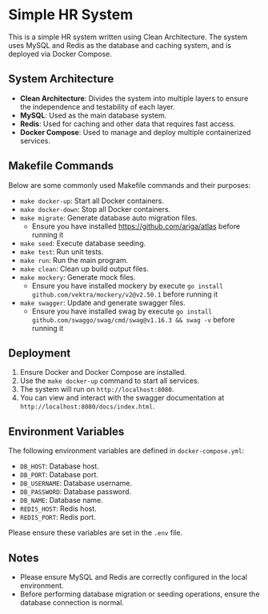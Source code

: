 # Simple HR System

This is a simple HR system written using Clean Architecture. The system uses MySQL and Redis as the database and caching system, and is deployed via Docker Compose.

## System Architecture

- **Clean Architecture**: Divides the system into multiple layers to ensure the independence and testability of each layer.
- **MySQL**: Used as the main database system.
- **Redis**: Used for caching and other data that requires fast access.
- **Docker Compose**: Used to manage and deploy multiple containerized services.

## Makefile Commands

Below are some commonly used Makefile commands and their purposes:

- `make docker-up`: Start all Docker containers.
- `make docker-down`: Stop all Docker containers.
- `make migrate`: Generate database auto migration files.
   - Ensure you have installed https://github.com/ariga/atlas before running it
- `make seed`: Execute database seeding.
- `make test`: Run unit tests.
- `make run`: Run the main program.
- `make clean`: Clean up build output files.
- `make mockery`: Generate mock files.
   - Ensure you have installed mockery by execute `go install github.com/vektra/mockery/v2@v2.50.1` before running it
- `make swagger`: Update and generate swagger files.
   - Ensure you have installed swag by execute `go install github.com/swaggo/swag/cmd/swag@v1.16.3 && swag -v` before running it  

## Deployment

1. Ensure Docker and Docker Compose are installed.
2. Use the `make docker-up` command to start all services.
3. The system will run on `http://localhost:8080`.
4. You can view and interact with the swagger documentation at `http://localhost:8080/docs/index.html`.

## Environment Variables

The following environment variables are defined in `docker-compose.yml`:

- `DB_HOST`: Database host.
- `DB_PORT`: Database port.
- `DB_USERNAME`: Database username.
- `DB_PASSWORD`: Database password.
- `DB_NAME`: Database name.
- `REDIS_HOST`: Redis host.
- `REDIS_PORT`: Redis port.

Please ensure these variables are set in the `.env` file.

## Notes

- Please ensure MySQL and Redis are correctly configured in the local environment.
- Before performing database migration or seeding operations, ensure the database connection is normal.